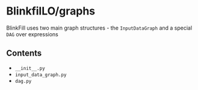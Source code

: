 # BlinkfilLO/graphs
BlinkFill uses two main graph structures - the `InputDataGraph` and a special `DAG` over expressions

## Contents
- `__init__.py`
- `input_data_graph.py`
- `dag.py`
